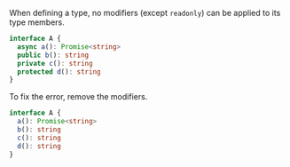 When defining a type, no modifiers (except `readonly`) can be applied to its type members.

```ts
interface A {
  async a(): Promise<string>
  public b(): string
  private c(): string
  protected d(): string
}
```

To fix the error, remove the modifiers.

```ts
interface A {
  a(): Promise<string>
  b(): string
  c(): string
  d(): string
}
```
